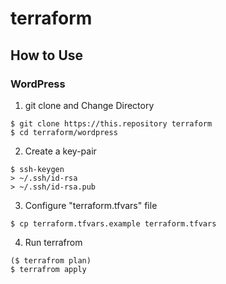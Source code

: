 terraform
===============

## How to Use

### WordPress

1. git clone and Change Directory
  ```
  $ git clone https://this.repository terraform
  $ cd terraform/wordpress
  ```

2. Create a key-pair
  ```
  $ ssh-keygen
  > ~/.ssh/id-rsa
  > ~/.ssh/id-rsa.pub
  ```
  
3. Configure "terraform.tfvars" file
  ```
  $ cp terraform.tfvars.example terraform.tfvars
  ```

4. Run terrafrom
  ```
  ($ terrafrom plan)
  $ terrafrom apply
  ```
